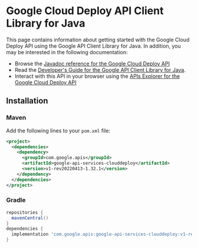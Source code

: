 # Google Cloud Deploy API Client Library for Java



This page contains information about getting started with the Google Cloud Deploy API
using the Google API Client Library for Java. In addition, you may be interested
in the following documentation:

* Browse the [Javadoc reference for the Google Cloud Deploy API][javadoc]
* Read the [Developer's Guide for the Google API Client Library for Java][google-api-client].
* Interact with this API in your browser using the [APIs Explorer for the Google Cloud Deploy API][api-explorer]

## Installation

### Maven

Add the following lines to your `pom.xml` file:

```xml
<project>
  <dependencies>
    <dependency>
      <groupId>com.google.apis</groupId>
      <artifactId>google-api-services-clouddeploy</artifactId>
      <version>v1-rev20220413-1.32.1</version>
    </dependency>
  </dependencies>
</project>
```

### Gradle

```gradle
repositories {
  mavenCentral()
}
dependencies {
  implementation 'com.google.apis:google-api-services-clouddeploy:v1-rev20220413-1.32.1'
}
```

[javadoc]: https://googleapis.dev/java/google-api-services-clouddeploy/latest/index.html
[google-api-client]: https://github.com/googleapis/google-api-java-client/
[api-explorer]: https://developers.google.com/apis-explorer/#p/clouddeploy/v1/

